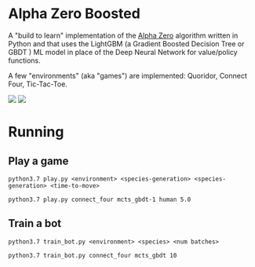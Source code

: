
# Alpha Zero Boosted

A "build to learn" implementation of the [Alpha
Zero](https://www.nature.com/articles/nature16961) algorithm written in Python
and that uses the LightGBM (a Gradient Boosted Decision Tree or GBDT ) ML model
in place of the Deep Neural Network for value/policy functions.

A few "environments" (aka "games") are implemented: Quoridor, Connect
Four, Tic-Tac-Toe.

![](https://github.com/cgreer/alpha_zero_boosted/raw/master/images/quoridor_sc.png.png)
![](https://github.com/cgreer/alpha_zero_boosted/raw/master/images/mcts_consideration_sc.png)


# Running

## Play a game

```python3.7 play.py <environment> <species-generation> <species-generation> <time-to-move>```

```python3.7 play.py connect_four mcts_gbdt-1 human 5.0```


## Train a bot

```python3.7 train_bot.py <environment> <species> <num batches>```

```python3.7 train_bot.py connect_four mcts_gbdt 10```
